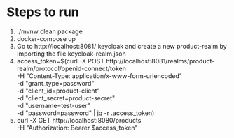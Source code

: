 # Steps to run
1. ./mvnw clean package
2. docker-compose up
3. Go to http://localhost:8081/ keycloak and create a new product-realm by importing the file keycloak-realm.json
4. access_token=$(curl -X POST http://localhost:8081/realms/product-realm/protocol/openid-connect/token \
   -H "Content-Type: application/x-www-form-urlencoded" \
   -d "grant_type=password" \
   -d "client_id=product-client" \
   -d "client_secret=product-secret" \
   -d "username=test-user" \
   -d "password=password" | jq -r .access_token)
5. curl -X GET http://localhost:8080/products \
   -H "Authorization: Bearer $access_token"